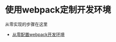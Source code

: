 # 使用webpack定制开发环境

从零实现的步骤在这里

- [从零配置webpack开发环境](https://github.com/xblcity/blog/blob/master/fe-engineering/webpack-react.md)

